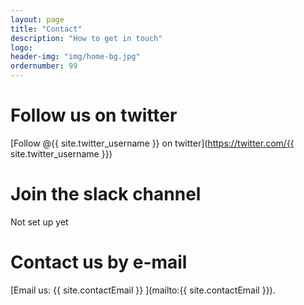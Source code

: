 ```yaml
---
layout: page
title: "Contact"
description: "How to get in touch"
logo:
header-img: "img/home-bg.jpg"
ordernumber: 99
---
```


# Follow us on twitter
[Follow @{{ site.twitter_username }} on twitter](https://twitter.com/{{ site.twitter_username }})

# Join the slack channel
Not set up yet

# Contact us by e-mail
[Email us: {{ site.contactEmail }} ](mailto:{{ site.contactEmail }}). 
